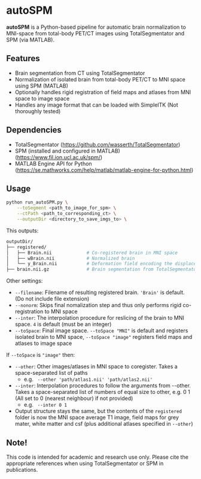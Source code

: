 # autoSPM

**autoSPM** is a Python-based pipeline for automatic brain normalization to MNI-space from total-body PET/CT images using TotalSegmentator and SPM (via MATLAB).  

## Features

- Brain segmentation from CT using TotalSegmentator
- Normalization of isolated brain from total-body PET/CT to MNI space  using SPM (MATLAB)
- Optionally handles rigid registration of field maps and atlases from MNI space to image space
- Handles any image format that can be loaded with SimpleITK (Not thoroughly tested)

## Dependencies

- TotalSegmentator (https://github.com/wasserth/TotalSegmentator)
- SPM (installed and configured in MATLAB) (https://www.fil.ion.ucl.ac.uk/spm/)
- MATLAB Engine API for Python (https://se.mathworks.com/help/matlab/matlab-engine-for-python.html)

## Usage

```bash
python run_autoSPM.py \
    --toSegment <path_to_image_for_spm> \
    --ctPath <path_to_corresponding_ct> \
    --outputDir <directory_to_save_imgs_to> \
```

This outputs:
```graphql
outputDir/
├── registered/        
│   ├── Brain.nii             # Co-registered brain in MNI space
│   ├── wBrain.nii            # Normalized brain
│   └── y_Brain.nii           # Deformation field encoding the displacement to MNI space
├── brain.nii.gz              # Brain segmentation from TotalSegmentator
```

Other settings:
* `--filename`: Filename of resulting registered brain. `'Brain'` is default. (Do not include file extension)
* `--nonorm`: Skips final nomalization step and thus only performs rigid co-registration to MNI space
* `--inter`: The interpolation procedure for reslicing of the brain to MNI space. `4` is default (must be an integer)
* `--toSpace`: Final image space. `--toSpace "MNI"` is default and registers isolated brain to MNI space, `--toSpace "image"` registers field maps and atlases to image space

If `--toSpace` is `"image"` then:  
  * `--other`: Other images/atlases in MNI space to coregister. Takes a space-separated list of paths
    * e.g. ` --other 'path/atlas1.nii' 'path/atlas2.nii'`
  * `--inter`: Interpolation procedures to follow the arguments from --other. Takes a space-separated list of numbers of equal size to other, e.g. 0 1 (All set to 0 (nearest neighbour) if not provided)
    * e.g. ` --inter 0 1`
  * Output structure stays the same, but the contents of the `registered` folder is now the MNI space average T1 image, field maps for grey mater, white matter and csf (plus additional atlases specified in `--other`)  

## Note!
This code is intended for academic and research use only. Please cite the appropriate references when using TotalSegmentator or SPM in publications.
